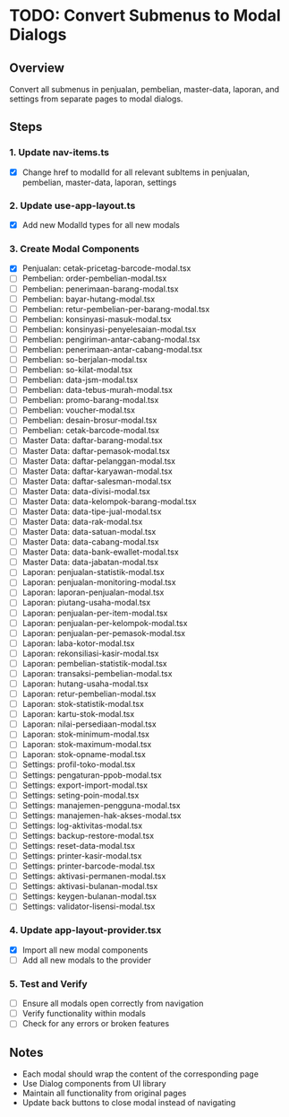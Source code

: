 # TODO: Convert Submenus to Modal Dialogs

## Overview
Convert all submenus in penjualan, pembelian, master-data, laporan, and settings from separate pages to modal dialogs.

## Steps

### 1. Update nav-items.ts
- [x] Change href to modalId for all relevant subItems in penjualan, pembelian, master-data, laporan, settings

### 2. Update use-app-layout.ts
- [x] Add new ModalId types for all new modals

### 3. Create Modal Components
- [x] Penjualan: cetak-pricetag-barcode-modal.tsx
- [ ] Pembelian: order-pembelian-modal.tsx
- [ ] Pembelian: penerimaan-barang-modal.tsx
- [ ] Pembelian: bayar-hutang-modal.tsx
- [ ] Pembelian: retur-pembelian-per-barang-modal.tsx
- [ ] Pembelian: konsinyasi-masuk-modal.tsx
- [ ] Pembelian: konsinyasi-penyelesaian-modal.tsx
- [ ] Pembelian: pengiriman-antar-cabang-modal.tsx
- [ ] Pembelian: penerimaan-antar-cabang-modal.tsx
- [ ] Pembelian: so-berjalan-modal.tsx
- [ ] Pembelian: so-kilat-modal.tsx
- [ ] Pembelian: data-jsm-modal.tsx
- [ ] Pembelian: data-tebus-murah-modal.tsx
- [ ] Pembelian: promo-barang-modal.tsx
- [ ] Pembelian: voucher-modal.tsx
- [ ] Pembelian: desain-brosur-modal.tsx
- [ ] Pembelian: cetak-barcode-modal.tsx
- [ ] Master Data: daftar-barang-modal.tsx
- [ ] Master Data: daftar-pemasok-modal.tsx
- [ ] Master Data: daftar-pelanggan-modal.tsx
- [ ] Master Data: daftar-karyawan-modal.tsx
- [ ] Master Data: daftar-salesman-modal.tsx
- [ ] Master Data: data-divisi-modal.tsx
- [ ] Master Data: data-kelompok-barang-modal.tsx
- [ ] Master Data: data-tipe-jual-modal.tsx
- [ ] Master Data: data-rak-modal.tsx
- [ ] Master Data: data-satuan-modal.tsx
- [ ] Master Data: data-cabang-modal.tsx
- [ ] Master Data: data-bank-ewallet-modal.tsx
- [ ] Master Data: data-jabatan-modal.tsx
- [ ] Laporan: penjualan-statistik-modal.tsx
- [ ] Laporan: penjualan-monitoring-modal.tsx
- [ ] Laporan: laporan-penjualan-modal.tsx
- [ ] Laporan: piutang-usaha-modal.tsx
- [ ] Laporan: penjualan-per-item-modal.tsx
- [ ] Laporan: penjualan-per-kelompok-modal.tsx
- [ ] Laporan: penjualan-per-pemasok-modal.tsx
- [ ] Laporan: laba-kotor-modal.tsx
- [ ] Laporan: rekonsiliasi-kasir-modal.tsx
- [ ] Laporan: pembelian-statistik-modal.tsx
- [ ] Laporan: transaksi-pembelian-modal.tsx
- [ ] Laporan: hutang-usaha-modal.tsx
- [ ] Laporan: retur-pembelian-modal.tsx
- [ ] Laporan: stok-statistik-modal.tsx
- [ ] Laporan: kartu-stok-modal.tsx
- [ ] Laporan: nilai-persediaan-modal.tsx
- [ ] Laporan: stok-minimum-modal.tsx
- [ ] Laporan: stok-maximum-modal.tsx
- [ ] Laporan: stok-opname-modal.tsx
- [ ] Settings: profil-toko-modal.tsx
- [ ] Settings: pengaturan-ppob-modal.tsx
- [ ] Settings: export-import-modal.tsx
- [ ] Settings: seting-poin-modal.tsx
- [ ] Settings: manajemen-pengguna-modal.tsx
- [ ] Settings: manajemen-hak-akses-modal.tsx
- [ ] Settings: log-aktivitas-modal.tsx
- [ ] Settings: backup-restore-modal.tsx
- [ ] Settings: reset-data-modal.tsx
- [ ] Settings: printer-kasir-modal.tsx
- [ ] Settings: printer-barcode-modal.tsx
- [ ] Settings: aktivasi-permanen-modal.tsx
- [ ] Settings: aktivasi-bulanan-modal.tsx
- [ ] Settings: keygen-bulanan-modal.tsx
- [ ] Settings: validator-lisensi-modal.tsx

### 4. Update app-layout-provider.tsx
- [x] Import all new modal components
- [ ] Add all new modals to the provider

### 5. Test and Verify
- [ ] Ensure all modals open correctly from navigation
- [ ] Verify functionality within modals
- [ ] Check for any errors or broken features

## Notes
- Each modal should wrap the content of the corresponding page
- Use Dialog components from UI library
- Maintain all functionality from original pages
- Update back buttons to close modal instead of navigating
